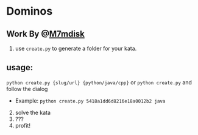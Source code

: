 # Dominos

## Work By @[M7mdisk](https://github.com/M7mdisk/)

1. use `create.py` to generate a folder for your kata.
## usage:
  `python create.py {slug/url} {python/java/cpp}`
  or `python create.py` and follow the dialog
* Example: `python create.py 5418a1dd6d8216e18a0012b2 java`

2. solve the kata
3. ???
4. profit!
 

